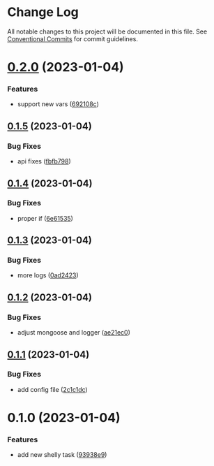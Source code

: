 # Change Log

All notable changes to this project will be documented in this file.
See [Conventional Commits](https://conventionalcommits.org) for commit guidelines.

# [0.2.0](https://github.com/mariusz-kabala/homeAutomation/compare/@home/task-change-shelly-action-hooks@0.1.5...@home/task-change-shelly-action-hooks@0.2.0) (2023-01-04)


### Features

* support new vars ([692108c](https://github.com/mariusz-kabala/homeAutomation/commit/692108ce3ac1ab96bad0a57b7f1c5f03e0ccf4c6))





## [0.1.5](https://github.com/mariusz-kabala/homeAutomation/compare/@home/task-change-shelly-action-hooks@0.1.4...@home/task-change-shelly-action-hooks@0.1.5) (2023-01-04)


### Bug Fixes

* api fixes ([fbfb798](https://github.com/mariusz-kabala/homeAutomation/commit/fbfb798f85871f8faebf1ab57717651d99d2bd05))





## [0.1.4](https://github.com/mariusz-kabala/homeAutomation/compare/@home/task-change-shelly-action-hooks@0.1.3...@home/task-change-shelly-action-hooks@0.1.4) (2023-01-04)


### Bug Fixes

* proper if ([6e61535](https://github.com/mariusz-kabala/homeAutomation/commit/6e615352613ca23ca429942d8113d87c06aa07a2))





## [0.1.3](https://github.com/mariusz-kabala/homeAutomation/compare/@home/task-change-shelly-action-hooks@0.1.2...@home/task-change-shelly-action-hooks@0.1.3) (2023-01-04)


### Bug Fixes

* more logs ([0ad2423](https://github.com/mariusz-kabala/homeAutomation/commit/0ad24233527b77681fd38b53fe1f4193c38b1112))





## [0.1.2](https://github.com/mariusz-kabala/homeAutomation/compare/@home/task-change-shelly-action-hooks@0.1.1...@home/task-change-shelly-action-hooks@0.1.2) (2023-01-04)


### Bug Fixes

* adjust mongoose and logger ([ae21ec0](https://github.com/mariusz-kabala/homeAutomation/commit/ae21ec09f0a9675be882602e75180970cc8bbe59))





## [0.1.1](https://github.com/mariusz-kabala/homeAutomation/compare/@home/task-change-shelly-action-hooks@0.1.0...@home/task-change-shelly-action-hooks@0.1.1) (2023-01-04)


### Bug Fixes

* add config file ([2c1c1dc](https://github.com/mariusz-kabala/homeAutomation/commit/2c1c1dcd1cacf6c3fc0744e40f8ca28d70008504))





# 0.1.0 (2023-01-04)


### Features

* add new shelly task ([93938e9](https://github.com/mariusz-kabala/homeAutomation/commit/93938e919a242ca205061a396b57f109b4b464b4))
